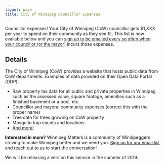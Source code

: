 ```yaml
---
layout: page
title: City of Winnipeg Councillor Expenses
---
```


Councillor expenses! Your City of Winnipeg (CoW) councillor gets $1,XXX per year to spend on their community as they see fit. This list is now available below and you can [sign up to be emailed every so often when your councillor (or the mayor)]() incurs those expenses.

## Details

The City of Winnipeg (CoW) provides a website that hosts public data from CoW departments. Examples of data provided on their Open Data Portal (ODP):

* Raw property tax data for all public and private properties in Winnipeg such as the assessed value, square footage, amenities such as a finished basement or a pool, etc.
* Councillor and mayoral community expenses (correct this with the proper name)
* Tree data for trees growing on CoW property
* Mosquito trap counts and locations
* [And more!](https://data.winnipeg.ca)

**Interested in more?** Winnipeg Matters is a community of Winnipeggers striving to make Winnipeg better and we need you. [Sign up for our email list]() and [reach out to us](winnipegmatterscontact@gmail.com) to start the conversation!

We will be releasing a version this service in the summer of 2019.
